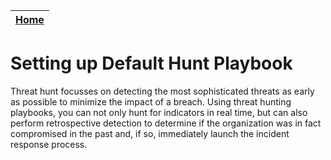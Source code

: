 | [Home](https://github.com/fortinet-fortisoar/solution-pack-soar-framework/blob/develop/README.md) |
|--------------------------------------------|

# Setting up Default Hunt Playbook

Threat hunt focusses on detecting the most sophisticated threats as early as possible to minimize the impact of a breach. Using threat hunting playbooks, you can not only hunt for indicators in real time, but can also perform retrospective detection to determine if the organization was in fact compromised in the past and, if so, immediately launch the incident response process.

